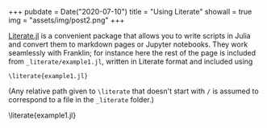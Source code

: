 +++
pubdate = Date("2020-07-10")
title = "Using Literate"
showall = true
img = "assets/img/post2.png"
+++

[Literate.jl](https://github.com/fredrikekre/Literate.jl) is a convenient package that allows you to write scripts in Julia and convert them to markdown pages or Jupyter notebooks.
They work seamlessly with Franklin; for instance here the rest of the page is included from `_literate/example1.jl`, written in Literate format and included using

```plaintext
\literate{example1.jl}
```

(Any relative path given to `\literate` that doesn't start with `/` is assumed to correspond to a file in the `_literate` folder.)

\literate{example1.jl}
